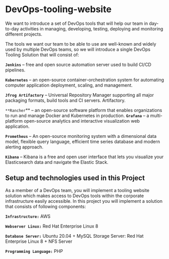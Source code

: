 # DevOps-tooling-website
We want to introduce a set of DevOps tools that will help our team in day-to-day activities in managing, developing, testing, deploying and monitoring different projects.

The tools we want our team to be able to use are well-known and widely used by multiple DevOps teams, so we will introduce a single DevOps Tooling Solution that will consist of:

**`Jenkins`** – free and open source automation server used to build CI/CD pipelines.

**`Kubernetes`** – an open-source container-orchestration system for automating computer application deployment, scaling, and management.

**`Jfrog Artifactory`** – Universal Repository Manager supporting all major packaging formats, build tools and CI servers. Artifactory.

`**Rancher`** – an open-source software platform that enables organizations to run and manage Docker and Kubernetes in production.
**`Grafana`** – a multi-platform open-source analytics and interactive visualization web application.

**`Prometheus`** – An open-source monitoring system with a dimensional data model, flexible query language, efficient time series database and modern alerting approach.

**`Kibana`** – Kibana is a free and open user interface that lets you visualize your Elasticsearch data and navigate the Elastic Stack.


## Setup and technologies used in this Project


As a member of a DevOps team, you will implement a tooling website solution which makes access to DevOps tools within the corporate infrastructure easily accessible.
In this project you will implement a solution that consists of following components:

**`Infrastructure:`** AWS

**`Webserver Linux:`** Red Hat Enterprise Linux 8

**`Database Server:`** Ubuntu 20.04 + MySQL
Storage Server: Red Hat Enterprise Linux 8 + NFS Server

**`Programming Language:`** PHP



